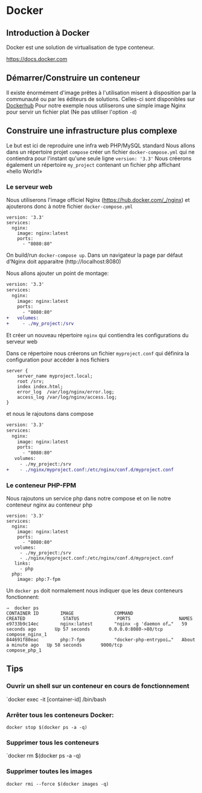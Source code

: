 # Docker

## Introduction à Docker

Docker est une solution de virtualisation de type conteneur.

https://docs.docker.com

## Démarrer/Construire un conteneur

Il existe énormément d'image prêtes à l'utilisation misent à disposition par la communauté ou par les éditeurs de solutions.
Celles-ci sont disponibles sur [Dockerhub](https://hub.docker.com/)
Pour notre exemple nous utiliserons une simple image Nginx pour servir un fichier plat (Ne pas utiliser l'option `-d`)

## Construire une infrastructure plus complexe

Le but est ici de reproduire une infra web PHP/MySQL standard
Nous allons dans un répertoire projet `compose` créer un fichier `docker-compose.yml` qui ne contiendra pour l'instant qu'une seule ligne `version: '3.3'`
Nous créerons également un répertoire `my_project` contenant un fichier php affichant «hello World!»

### Le serveur web

Nous utiliserons l'image officiel Nginx (https://hub.docker.com/_/nginx) et ajouterons donc à notre fichier `docker-compose.yml`

```
version: '3.3'
services:
  nginx:
    image: nginx:latest
    ports:
      - "8080:80"
```

On build/run `docker-compose up`. Dans un navigateur la page par défaut d'Nginx doit apparaitre (http://localhost:8080)

Nous allons ajouter un point de montage:

```diff
version: '3.3'
services:
  nginx:
    image: nginx:latest
    ports:
      - "8080:80"
+   volumes:
+     - ./my_project:/srv
```

Et créer un nouveau répertoire `nginx` qui contiendra les configurations du serveur web

Dans ce répertoire nous créerons un fichier `myproject.conf` qui définira la configuration pour accéder à nos fichiers

```
server {
    server_name myproject.local;
    root /srv;
    index index.html;
    error_log  /var/log/nginx/error.log;
    access_log /var/log/nginx/access.log;
}
```

et nous le rajoutons dans compose

```diff
version: '3.3'
services:
  nginx:
    image: nginx:latest
    ports:
      - "8080:80"
   volumes:
     - ./my_project:/srv
+    - ./nginx/myproject.conf:/etc/nginx/conf.d/myproject.conf
```

### Le conteneur PHP-FPM

Nous rajoutons un service php dans notre compose et on lie notre conteneur nginx au conteneur php

```
version: '3.3'
services:
  nginx:
    image: nginx:latest
    ports:
      - "8080:80"
   volumes:
     - ./my_project:/srv
     - ./nginx/myproject.conf:/etc/nginx/conf.d/myproject.conf
   links:
     - php
  php:
    image: php:7-fpm
```

Un `docker ps` doit normalement nous indiquer que les deux conteneurs fonctionnent:

```
⇒  docker ps
CONTAINER ID        IMAGE               COMMAND                  CREATED              STATUS              PORTS                  NAMES
e9733b9c14ec        nginx:latest        "nginx -g 'daemon of…"   59 seconds ago       Up 57 seconds       0.0.0.0:8080->80/tcp   compose_nginx_1
844691f80eac        php:7-fpm           "docker-php-entrypoi…"   About a minute ago   Up 58 seconds       9000/tcp               compose_php_1
```

## Tips

### Ouvrir un shell sur un conteneur en cours de fonctionnement

`docker exec -it [container-id] /bin/bash

### Arrêter tous les conteneurs Docker:

`docker stop $(docker ps -a -q)`

### Supprimer tous les conteneurs

`docker rm $(docker ps -a -q)

### Supprimer toutes les images

`docker rmi --force $(docker images -q)`
